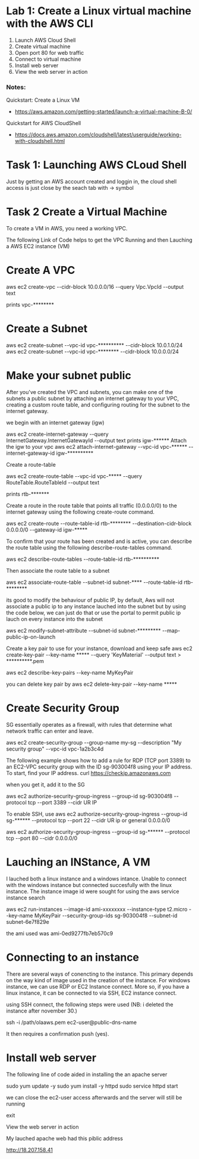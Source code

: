 # Lab 1: Create a Linux virtual machine with the AWS CLI

1. Launch AWS Cloud Shell
3. Create virtual machine
4. Open port 80 for web traffic
5. Connect to virtual machine
6. Install web server
7. View the web server in action

### Notes:

Quickstart: Create a Linux VM
* https://aws.amazon.com/getting-started/launch-a-virtual-machine-B-0/

Quickstart for AWS CloudShell
* https://docs.aws.amazon.com/cloudshell/latest/userguide/working-with-cloudshell.html

# Task 1: Launching AWS CLoud Shell

Just by getting an AWS account created and loggin in, the cloud shell access is just close by the seach tab with -> symbol

# Task 2  Create a Virtual Machine

To create a VM in AWS, you need a working VPC.

The following Link of Code helps to get the VPC Running and then Lauching a AWS EC2 instance (VM)

# Create A VPC

aws ec2 create-vpc --cidr-block 10.0.0.0/16 --query Vpc.VpcId --output text

prints    vpc-********

# Create a Subnet
aws ec2 create-subnet --vpc-id vpc-********** --cidr-block 10.0.1.0/24
aws ec2 create-subnet --vpc-id vpc-******** --cidr-block 10.0.0.0/24

# Make your subnet public
After you've created the VPC and subnets, you can make one of the subnets a public subnet by attaching an internet gateway to your VPC, creating a custom route table, and configuring routing for the subnet to the internet gateway.

we begin with an internet gateway (igw)

aws ec2 create-internet-gateway --query InternetGateway.InternetGatewayId --output text
prints  igw-******
Attach the igw to your vpc
aws ec2 attach-internet-gateway --vpc-id vpc-****** --internet-gateway-id igw-**********

Create a route-table 

aws ec2 create-route-table --vpc-id vpc-***** --query RouteTable.RouteTableId --output text

prints rtb-*******

Create a route in the route table that points all traffic (0.0.0.0/0) to the internet gateway using the following create-route command.

aws ec2 create-route --route-table-id rtb-******** --destination-cidr-block 0.0.0.0/0 --gateway-id igw-*****

To confirm that your route has been created and is active, you can describe the route table using the following describe-route-tables command.

aws ec2 describe-route-tables --route-table-id rtb-**********

Then associate the route table to a subnet 

aws ec2 associate-route-table  --subnet-id subnet-**** --route-table-id rtb-********

its good to modify the behaviour of public IP, by default, Aws will not associate a public ip to any instance lauched into the subnet but by using the code below, we can just do that or use the portal to permit public ip lauch on every instance into the subnet

aws ec2 modify-subnet-attribute --subnet-id subnet-********* --map-public-ip-on-launch

Create a key pair to use for your instance, download and keep safe
aws ec2 create-key-pair --key-name ***** --query 'KeyMaterial' --output text > **********.pem

aws ec2 describe-key-pairs --key-name MyKeyPair

you can delete key pair by aws ec2 delete-key-pair --key-name *****

# Create Security Group

SG  essentially operates as a firewall, with rules that determine what network traffic can enter and leave. 

aws ec2 create-security-group --group-name my-sg --description "My security group" --vpc-id vpc-1a2b3c4d

The following example shows how to add a rule for RDP (TCP port 3389) to an EC2-VPC security group with the ID sg-903004f8 using your IP address.
To start, find your IP address.
curl https://checkip.amazonaws.com

when you get it, add it to the SG

aws ec2 authorize-security-group-ingress --group-id sg-903004f8 --protocol tcp --port 3389 --cidr UR IP

To enable SSH, use
aws ec2 authorize-security-group-ingress --group-id sg-****** --protocol tcp --port 22 --cidr UR ip or general 0.0.0.0/0

aws ec2 authorize-security-group-ingress --group-id sg-****** --protocol tcp --port 80 --cidr 0.0.0.0/0

# Lauching an INStance, A VM

I lauched both a linux instance and a windows intance. Unable to connect with the windows instance but connected succesfully with the linux instance. The instance image id were sought for using the aws service  instance search

aws ec2 run-instances --image-id ami-xxxxxxxx  --instance-type t2.micro --key-name MyKeyPair --security-group-ids sg-903004f8 --subnet-id subnet-6e7f829e

the ami used was ami-0ed9277fb7eb570c9

# Connecting to an instance

There are several ways of conencting to the instance. This primary depends on the way kind of image used in the creation of the instance. For windows instance, we can use RDP or EC2 Instance connect. More so, if you have a linux instance, it can be connected to via SSH, EC2 instance connect.

using SSH connect, the following steps were used (NB: i deleted the instance after november 30.)

ssh -i /path/olaaws.pem ec2-user@public-dns-name

It then requires a confirmation push (yes).


# Install web server
The following line of code aided in installing the an apache server

sudo yum update -y
sudo yum install -y httpd
sudo service httpd start

we can close the ec2-user access afterwards and the server will still be running

exit

 View the web server in action

 My lauched apache web had this piblic address

 http://18.207.158.41

